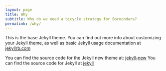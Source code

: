 ```yaml
---
layout: page
title: Why
subtitle: Why do we need a bicycle strategy for Boroondara?
permalink: /why/
---
```


This is the base Jekyll theme. You can find out more info about customizing your Jekyll theme, as well as basic Jekyll usage documentation at [jekyllrb.com](http://jekyllrb.com/)

You can find the source code for the Jekyll new theme at: [jekyll-new](https://github.com/jglovier/jekyll-new)
You can find the source code for Jekyll at [jekyll](https://github.com/jekyll/jekyll)
